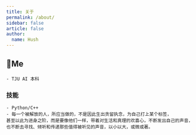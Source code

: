 ```yaml
---
title: 关于
permalink: /about/
sidebar: false
article: false
author:
  name: Hush
---
```

## 🐼Me
    - TJU AI 本科 
### 技能
    - Python/C++
    - 每一个被解放的人，所应当做的，不是因此生出贪留执念，为自己打上某个标签，
    甚至以此为进身之阶，而是要像他们一样，带着对生活和真理的欢喜心，不断发出自己的声音，
    也不断去寻找、倾听和传递那些值得被听见的声音，以小以大，或微或著。
